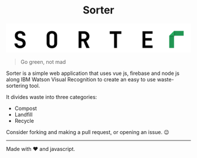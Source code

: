 <h1 align="center">Sorter</h1>

![sorterlogo](./assets/sorterimg.svg)

> Go green, not mad

Sorter is a simple web application that uses vue js, firebase and node js along IBM Watson Visual Recognition to create an easy to use waste-sortering tool. 

It divides waste into three categories: 
- Compost
- Landfill
- Recycle

Consider forking and making a pull request, or opening an issue. 😉

------

Made with ❤️ and javascript.
